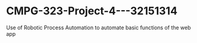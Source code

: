 # CMPG-323-Project-4---32151314
Use of Robotic Process Automation to automate basic functions of the web app
